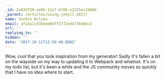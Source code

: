 ```yaml
---
_id: 2a83d720-ae8b-11e7-b706-e1215ec2d68d
_parent: /articles/using-jekyll-2017/
name: Sondre Nilsen
email: afa3a1cd3b5ee66ff2772ed473644ec2
url: ''
replying_to: ''
hidden: ''
date: '2017-10-11T13:50:40.088Z'
---
```


Wow, cool that you took inspiration from my generator! Sadly it's fallen a bit
on the wayside on my way to updating it to Webpack and whatnot. It's on my todo
list, but it's been a while and the JS community moves so quickly that I have no
idea where to start.
